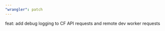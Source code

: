 ```yaml
---
"wrangler": patch
---
```


feat: add debug logging to CF API requests and remote dev worker requests
